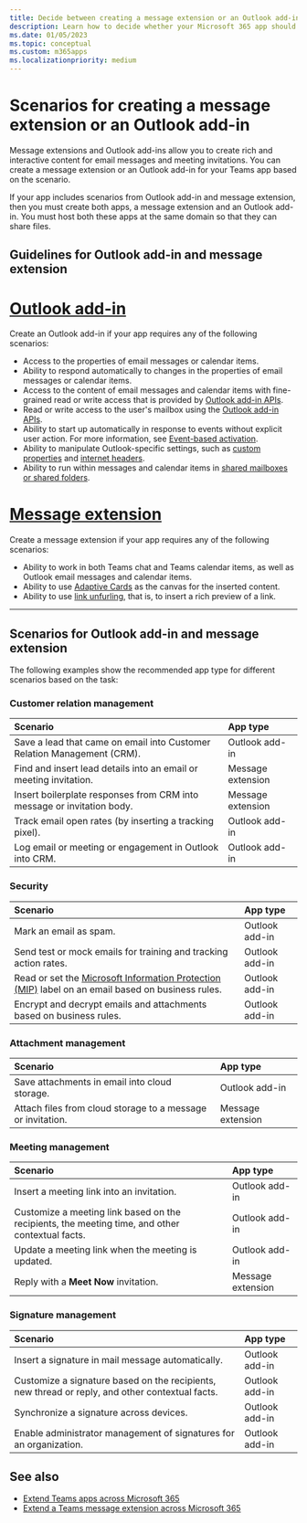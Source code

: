 ```yaml
---
title: Decide between creating a message extension or an Outlook add-in
description: Learn how to decide whether your Microsoft 365 app should be message extension or an Outlook add-in.
ms.date: 01/05/2023
ms.topic: conceptual
ms.custom: m365apps
ms.localizationpriority: medium
---
```

# Scenarios for creating a message extension or an Outlook add-in

Message extensions and Outlook add-ins allow you to create rich and interactive content for email messages and meeting invitations. You can create a message extension or an Outlook add-in for your Teams app based on the scenario.

If your app includes scenarios from Outlook add-in and message extension, then you must create both apps, a message extension and an Outlook add-in. You must host both these apps at the same domain so that they can share files.

## Guidelines for Outlook add-in and message extension

# [**Outlook add-in**](#tab/outlook-add-in)

Create an Outlook add-in if your app requires any of the following scenarios:

* Access to the properties of email messages or calendar items.
* Ability to respond automatically to changes in the properties of email messages or calendar items.
* Access to the content of email messages and calendar items with fine-grained read or write access that is provided by [Outlook add-in APIs](/office/dev/add-ins/outlook/apis).
* Read or write access to the user's mailbox using the [Outlook add-in APIs](/office/dev/add-ins/outlook/apis).
* Ability to start up automatically in response to events without explicit user action. For more information, see [Event-based activation](/office/dev/add-ins/outlook/autolaunch).
* Ability to manipulate Outlook-specific settings, such as [custom properties](/office/dev/add-ins/outlook/metadata-for-an-outlook-add-in) and [internet headers](/office/dev/add-ins/outlook/internet-headers).
* Ability to run within messages and calendar items in [shared mailboxes or shared folders](/office/dev/add-ins/outlook/delegate-access).

# [**Message extension**](#tab/messaging-extension)

Create a message extension if your app requires any of the following scenarios:

* Ability to work in both Teams chat and Teams calendar items, as well as Outlook email messages and calendar items.
* Ability to use [Adaptive Cards](../task-modules-and-cards/cards/design-effective-cards.md) as the canvas for the inserted content.
* Ability to use [link unfurling](../messaging-extensions/how-to/link-unfurling.md), that is, to insert a rich preview of a link.

---

## Scenarios for Outlook add-in and message extension

The following examples show the recommended app type for different scenarios based on the task:

### Customer relation management

| Scenario | App type |
|:--|:--|
| Save a lead that came on email into Customer Relation Management (CRM).| Outlook add-in |
| Find and insert lead details into an email or meeting invitation. | Message extension |
| Insert boilerplate responses from CRM into message or invitation body. | Message extension |
| Track email open rates (by inserting a tracking pixel). | Outlook add-in |
| Log email or meeting or engagement in Outlook into CRM. | Outlook add-in |

### Security

| Scenario | App type |
|:--|:--|
| Mark an email as spam. | Outlook add-in |
| Send test or mock emails for training and tracking action rates. | Outlook add-in |
| Read or set the [Microsoft Information Protection (MIP)](https://techcommunity.microsoft.com/t5/security-compliance-and-identity/announcing-new-microsoft-information-protection-capabilities-to/ba-p/1999692) label on an email based on business rules. | Outlook add-in |
| Encrypt and decrypt emails and attachments based on business rules. |Outlook add-in |

### Attachment management

| Scenario | App type |
|:--|:--|
| Save attachments in email into cloud storage. | Outlook add-in |
| Attach files from cloud storage to a message or invitation. | Message extension |

### Meeting management

| Scenario | App type |
|:--|:--|
| Insert a meeting link into an invitation. | Outlook add-in |
| Customize a meeting link based on the recipients, the meeting time, and other contextual facts. | Outlook add-in |
| Update a meeting link when the meeting is updated. | Outlook add-in |
| Reply with a **Meet Now** invitation. | Message extension |

### Signature management

| Scenario | App type |
|:--|:--|
| Insert a signature in mail message automatically. | Outlook add-in |
| Customize a signature based on the recipients, new thread or reply, and other contextual facts. | Outlook add-in |
| Synchronize a signature across devices. | Outlook add-in |
| Enable administrator management of signatures for an organization. | Outlook add-in |

## See also

* [Extend Teams apps across Microsoft 365](overview.md)
* [Extend a Teams message extension across Microsoft 365](extend-m365-teams-message-extension.md)
